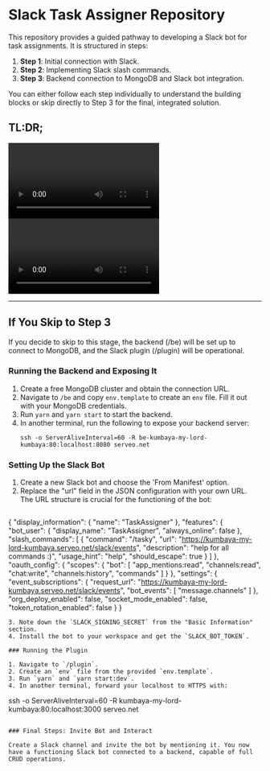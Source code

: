 
# Slack Task Assigner Repository

This repository provides a guided pathway to developing a Slack bot for task assignments. It is structured in steps:

1. **Step 1**: Initial connection with Slack.
2. **Step 2**: Implementing Slack slash commands.
3. **Step 3**: Backend connection to MongoDB and Slack bot integration.

You can either follow each step individually to understand the building blocks or skip directly to Step 3 for the final, integrated solution.

## TL:DR;

![end-1](./images/1.mp4)
![end-2](./images/2.mp4)

---

## If You Skip to Step 3

If you decide to skip to this stage, the backend (/be) will be set up to connect to MongoDB, and the Slack plugin (/plugin) will be operational.

### Running the Backend and Exposing It

1. Create a free MongoDB cluster and obtain the connection URL.
2. Navigate to `/be` and copy `env.template` to create an `env` file. Fill it out with your MongoDB credentials.
3. Run `yarn` and `yarn start` to start the backend.
4. In another terminal, run the following to expose your backend server:
   ```
   ssh -o ServerAliveInterval=60 -R be-kumbaya-my-lord-kumbaya:80:localhost:8080 serveo.net
   ```

### Setting Up the Slack Bot

1. Create a new Slack bot and choose the 'From Manifest' option.
2. Replace the "url" field in the JSON configuration with your own URL. The URL structure is crucial for the functioning of the bot:
   ```
{
    "display_information": {
        "name": "TaskAssigner"
    },
    "features": {
        "bot_user": {
            "display_name": "TaskAssigner",
            "always_online": false
        },
        "slash_commands": [
            {
                "command": "/tasky",
                "url": "https://kumbaya-my-lord-kumbaya.serveo.net/slack/events",
                "description": "help for all commands :)",
                "usage_hint": "help",
                "should_escape": true
            }
        ]
    },
    "oauth_config": {
        "scopes": {
            "bot": [
                "app_mentions:read",
                "channels:read",
                "chat:write",
                "channels:history",
                "commands"
            ]
        }
    },
    "settings": {
        "event_subscriptions": {
            "request_url": "https://kumbaya-my-lord-kumbaya.serveo.net/slack/events",
            "bot_events": [
                "message.channels"
            ]
        },
        "org_deploy_enabled": false,
        "socket_mode_enabled": false,
        "token_rotation_enabled": false
    }
}
```
3. Note down the `SLACK_SIGNING_SECRET` from the "Basic Information" section.
4. Install the bot to your workspace and get the `SLACK_BOT_TOKEN`.

### Running the Plugin

1. Navigate to `/plugin`.
2. Create an `env` file from the provided `env.template`.
3. Run `yarn` and `yarn start:dev`.
4. In another terminal, forward your localhost to HTTPS with:
   ```
   ssh -o ServerAliveInterval=60 -R kumbaya-my-lord-kumbaya:80:localhost:3000 serveo.net
   ```

### Final Steps: Invite Bot and Interact

Create a Slack channel and invite the bot by mentioning it. You now have a functioning Slack bot connected to a backend, capable of full CRUD operations.

